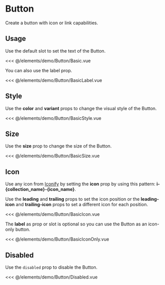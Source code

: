 <script setup>
import Basic from './demo/Button/Basic.vue';
import BasicLabel from './demo/Button/BasicLabel.vue';
import BasicStyle from './demo/Button/BasicStyle.vue';
import BasicSize from './demo/Button/BasicSize.vue';
import BasicIcon from './demo/Button/BasicIcon.vue';
import BasicIconOnly from './demo/Button/BasicIconOnly.vue';
import Disabled from './demo/Button/Disabled.vue';
</script>
# Button

Create a button with icon or link capabilities.

## Usage

Use the default slot to set the text of the Button.

<DemoContainer>
  <Basic/>
</DemoContainer>

<<< @/elements/demo/Button/Basic.vue

You can also use the label prop.

<DemoContainer>
  <BasicLabel />
</DemoContainer>

<<< @/elements/demo/Button/BasicLabel.vue

## Style
Use the **color** and **variant** props to change the visual style of the Button.

<DemoContainer>
  <BasicStyle />
</DemoContainer>

<<< @/elements/demo/Button/BasicStyle.vue

## Size
Use the **size** prop to change the size of the Button.

<DemoContainer>
  <BasicSize />
</DemoContainer>

<<< @/elements/demo/Button/BasicSize.vue

## Icon
Use any icon from [Iconify](https://icones.js.org/) by setting the **icon** prop by using this pattern: **i-{collection_name}-{icon_name}**.

Use the **leading** and **trailing** props to set the icon position or the **leading-icon** and **trailing-icon** props to set a different icon for each position.

<DemoContainer>
  <BasicIcon />
</DemoContainer>

<<< @/elements/demo/Button/BasicIcon.vue

The **label** as prop or slot is optional so you can use the Button as an icon-only button.

<DemoContainer>
  <BasicIconOnly />
</DemoContainer>

<<< @/elements/demo/Button/BasicIconOnly.vue

## Disabled

Use the `disabled` prop to disable the Button.

<DemoContainer>
  <Disabled />
</DemoContainer>

<<< @/elements/demo/Button/Disabled.vue